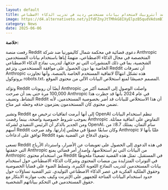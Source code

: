 ```yaml
---
layout: default
title: دعوى قضائية ضد أنثروبيك لاستخدام بيانات مستخدمي رديت في تدريب الذكاء الاصطناعي.
image: https://d4.alternativeto.net/y2fdFZnyJtTMhkG8IXyElpzB5qudVAdsmB7QRkx377A/rs:fill:1520:760:0/g:ce:0:0/YWJzOi8vZGlzdC9jb250ZW50LzE3NDkxNjUyMjA1MDcucG5n.png
category: News
date: 2025-06-06
---
```


**خلاصة:**

رفعت منصة Reddit دعوى قضائية في محكمة شمال كاليفورنيا ضد شركة Anthropic المتخصصة في مجال الذكاء الاصطناعي، متهمةً إياها باستخدام بيانات المستخدمين الشخصية، بما في ذلك المنشورات التي تم حذفها، لتدريب نماذج الذكاء الاصطناعي الخاصة بها دون الحصول على موافقة المستخدمين. وتزعم Reddit أن تصرفات Anthropic هذه تشكل انتهاكًا لاتفاقية المستخدم الخاصة بالمنصة، وأنها تجاوزت بروتوكول robots.txt، المصمم خصيصًا لمنع استخلاص البيانات الآلي من محتوى الموقع.

وتؤكد Reddit أيضًا أن روبوتات Anthropic واصلت الوصول إلى المنصة أكثر من 100,000 مرة حتى بعد أن صرحت Anthropic في عام 2024 بأنها قد حظرت هذا النشاط. وتضيف Reddit أن هذا الاستخلاص للبيانات قد أضر بخصوصية المستخدمين، لأنه تضمن محتوى كان المستخدمون يعتزمون حذفه وجعله غير متاح.

وتشير Reddit إلى أنها أبرمت اتفاقيات ترخيص مع OpenAI تنظم استخدام البيانات بموجب شروط خصوصية واضحة، بينما رفضت Anthropic التفاوض على اتفاقية مماثلة. ومن الجدير بالذكر أن الرئيس التنفيذي لشركة OpenAI، سام ألتمان، يمتلك 8.7٪ من أسهم Reddit وكان سابقًا عضوًا في مجلس إدارتها. وقد صرحت Anthropic علنًا بأنها لا توافق على ادعاءات Reddit وتنوي الدفاع عن القضية بقوة.

تسعى Reddit في هذه الدعوى إلى الحصول على تعويضات عن الأضرار، واسترداد الأرباح التي حققتها Anthropic من البيانات التي تم استخلاصها، وإصدار أمر قضائي يمنع Anthropic من استخدام محتوى Reddit في المستقبل. تمثل هذه القضية تصعيدًا ملحوظًا في التوترات المتزايدة بين منصات المحتوى وشركات الذكاء الاصطناعي حول استخدام بيانات المستخدمين لتدريب النماذج اللغوية الكبيرة، وتسلط الضوء على قضايا الخصوصية وحقوق الملكية الفكرية في عصر الذكاء الاصطناعي التوليدي. تثير القضية تساؤلات حول حدود استخدام البيانات المتاحة للجمهور على الإنترنت وكيف يجب موازنة الابتكار مع حقوق المستخدمين في التحكم ببياناتهم الشخصية.
